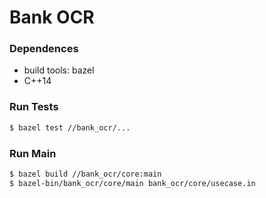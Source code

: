 # Bank OCR

### Dependences 

- build tools: bazel
- C++14 

### Run Tests

```bash
$ bazel test //bank_ocr/... 
```

### Run Main

```bash
$ bazel build //bank_ocr/core:main
$ bazel-bin/bank_ocr/core/main bank_ocr/core/usecase.in
```

